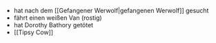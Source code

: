 - hat nach dem [[Gefangener Werwolf|gefangenen Werwolf]] gesucht
- fährt einen weißen Van (rostig)
- hat Dorothy Bathory getötet
- [[Tipsy Cow]]
